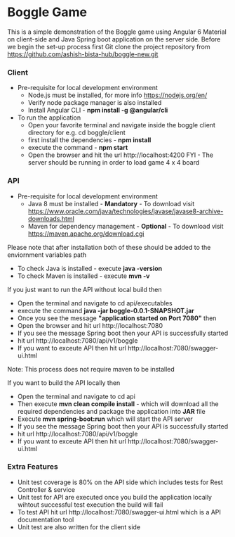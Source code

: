 # Boggle Game
This is a simple demonstration of the Boggle game using Angular 6 Material on client-side and Java Spring boot application on the server side. Before we begin the set-up process first Git clone the project repository from https://github.com/ashish-bista-hub/boggle-new.git
### Client
* Pre-requisite for local development environment
    * Node.js must be installed, for more info https://nodejs.org/en/
    * Verify node package manager is also installed
    * Install Angular CLI - **npm install -g @angular/cli**
* To run the application
    * Open your favorite terminal and navigate inside the boggle client directory for e.g. cd boggle/client
    * first install the dependencies - **npm install**
    * execute the command - **npm start**
    * Open the browser and hit the url http://localhost:4200
FYI - The server should be running in order to load game 4 x 4 board
### API
* Pre-requisite for local development environment
    * Java 8 must be installed - **Mandatory** - To download visit https://www.oracle.com/java/technologies/javase/javase8-archive-downloads.html
    * Maven for dependency management - **Optional** - To download visit https://maven.apache.org/download.cgi

Please note that after installation both of these should be added to the enviornment variables path
* To check Java is installed - execute **java -version**
* To check Maven is installed - execute **mvn -v**

If you just want to run the API without local build then
* Open the terminal and navigate to cd api/executables
* execute the command **java -jar boggle-0.0.1-SNAPSHOT.jar**
* Once you see the message **"application started on Port 7080"** then
* Open the browser and hit url http://localhost:7080
* If you see the message Spring boot then your API is successfully started
* hit url http://localhost:7080/api/v1/boggle
* If you want to exceute API then hit url http://localhost:7080/swagger-ui.html

Note: This process does not require maven to be installed

If you want to build the API locally then
* Open the terminal and navigate to cd api
* Then execute **mvn clean compile install** - which will download all the required dependencies and package the application into **JAR** file
* Execute **mvn spring-boot:run** which will start the API server
* If you see the message Spring boot then your API is successfully started
* hit url http://localhost:7080/api/v1/boggle
* If you want to exceute API then hit url http://localhost:7080/swagger-ui.html

### Extra Features
* Unit test coverage is 80% on the API side which includes tests for Rest Controller & service
* Unit test for API are executed once you build the application locally wihtout successful test execution the build will fail
* To test API hit url http://localhost:7080/swagger-ui.html which is a API documentation tool
* Unit test are also written for the client side 
  
    
     




